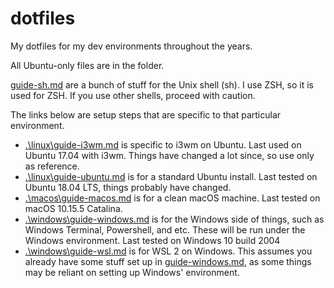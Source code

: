 # dotfiles

My dotfiles for my dev environments throughout the years.

All Ubuntu-only files are in the folder.

[guide-sh.md](guide-sh.md) are a bunch of stuff for the Unix shell (sh). I use ZSH, so it is used for ZSH. If you use other shells, proceed with caution.

The links below are setup steps that are specific to that particular environment.

- [.\linux\guide-i3wm.md](guide-i3wm.md) is specific to i3wm on Ubuntu. Last used on Ubuntu 17.04 with i3wm. Things have changed a lot since, so use only as reference.
- [.\linux\guide-ubuntu.md](guide-ubuntu.md) is for a standard Ubuntu install. Last tested on Ubuntu 18.04 LTS, things probably have changed.
- [.\macos\guide-macos.md](guide-macos.md) is for a clean macOS machine. Last tested on macOS 10.15.5 Catalina.
- [.\windows\guide-windows.md](guide-windows.md) is for the Windows side of things, such as Windows Terminal, Powershell, and etc. These will be run under the Windows environment. Last tested on Windows 10 build 2004
- [.\windows\guide-wsl.md](guide-wsl.md) is for WSL 2 on Windows. This assumes you already have some stuff set up in [guide-windows.md](guide-windows.md), as some things may be reliant on setting up Windows' environment.
